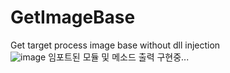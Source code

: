 # GetImageBase
Get target process image base without dll injection  
![image](https://user-images.githubusercontent.com/35417717/176324955-4cdd1edc-af95-4dd9-bc35-533d367b40b6.png)
 임포트된 모듈 및 메소드 출력 구현중...
